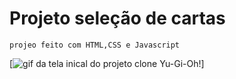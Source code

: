 # Projeto seleção de cartas
````projeo feito com HTML,CSS e Javascript````

[<img scr= "./Animação.gif" alt= "gif da tela inical do projeto clone Yu-Gi-Oh!">]
